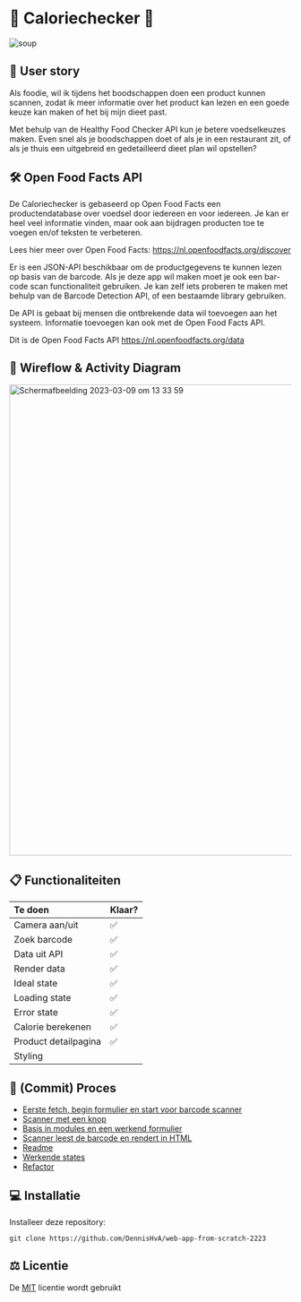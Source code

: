 # 🍫 Caloriechecker 🍫

![soup](https://media0.giphy.com/media/5z63S7ciWbsNU46ZDx/giphy.gif)

## 📖 User story

Als foodie, wil ik tijdens het boodschappen doen een product kunnen scannen, zodat ik meer informatie over het product kan lezen en een goede keuze kan maken of het bij mijn dieet past.

Met behulp van de Healthy Food Checker API kun je betere voedselkeuzes maken. Even snel als je boodschappen doet of als je in een restaurant zit, of als je thuis een uitgebreid en gedetailleerd dieet plan wil opstellen?

## 🛠 Open Food Facts API

 De Caloriechecker is gebaseerd op Open Food Facts een productendatabase over voedsel door iedereen en voor iedereen. Je kan er heel veel informatie vinden, maar ook aan bijdragen producten toe te voegen en/of teksten te verbeteren.

Lees hier meer over Open Food Facts: https://nl.openfoodfacts.org/discover

Er is een JSON-API beschikbaar om de productgegevens te kunnen lezen op basis van de barcode. Als je deze app wil maken moet je ook een bar-code scan functionaliteit gebruiken. Je kan zelf iets proberen te maken met behulp van de Barcode Detection API, of een bestaamde library gebruiken.

De API is gebaat bij mensen die ontbrekende data wil toevoegen aan het systeem. Informatie toevoegen kan ook met de Open Food Facts API.

Dit is de Open Food Facts API https://nl.openfoodfacts.org/data

## 📱 Wireflow & Activity Diagram

<img width="841" alt="Scherm­afbeelding 2023-03-09 om 13 33 59" src="https://user-images.githubusercontent.com/94405795/224024684-1ffed726-051c-4430-a7c3-9b9c64284656.png">

## 📋 Functionaliteiten
| Te doen                      | Klaar? |
| :--------------------------- | :---- |
| Camera aan/uit               | ✅    |
| Zoek barcode                 | ✅    |
| Data uit API                 | ✅    |
| Render data                  | ✅    |
| Ideal state                  | ✅    |
| Loading state                | ✅    |
| Error state                  | ✅    |
| Calorie berekenen            | ✅    |
| Product detailpagina         | ✅    |
| Styling                      |       |

## 🚧 (Commit) Proces

* [Eerste fetch, begin formulier en start voor barcode scanner](https://github.com/DennisHvA/web-app-from-scratch-2223/commit/34113f88bb5328bbbd91605e6e37f926993130e4)
* [Scanner met een knop](https://github.com/DennisHvA/web-app-from-scratch-2223/commit/a05693f7bb8960dc7772bf4144b6a62776049df7)
* [Basis in modules en een werkend formulier](https://github.com/DennisHvA/web-app-from-scratch-2223/commit/a05693f7bb8960dc7772bf4144b6a62776049df7)
* [Scanner leest de barcode en rendert in HTML](https://github.com/DennisHvA/web-app-from-scratch-2223/commit/1b5595cf28c9a34b0ecbb55926e86bf41c8714c7)
* [Readme](https://github.com/DennisHvA/web-app-from-scratch-2223/commit/f6b989d85ba7c3c4f0aee2fe977d3e63d0ef641e)
* [Werkende states](https://github.com/DennisHvA/web-app-from-scratch-2223/commit/0f83b83f0cb67a20e48801ec9f73eb8bd1f23d3b)
* [Refactor](https://github.com/DennisHvA/web-app-from-scratch-2223/commit/85edf18ba0638d66f28b3834d34b29b97c8859cd)

## 💻 Installatie

Installeer deze repository: 

```
git clone https://github.com/DennisHvA/web-app-from-scratch-2223
```

## ⚖️ Licentie

De [MIT](https://github.com/DennisHvA/web-app-from-scratch-2223/blob/main/LICENSE) licentie wordt gebruikt